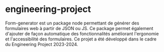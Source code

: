 # engineering-project

Form-generator est un package node permettant de générer des formulaires web à partir de JSON ou JS. Ce package permet également d'ajouter de façon automatique des fonctionnalités améliorant l'ergonomie et l'accessibilité des formulaires.
Ce projet a été développé dans le cadre du Engineering Project 2023-2024.
